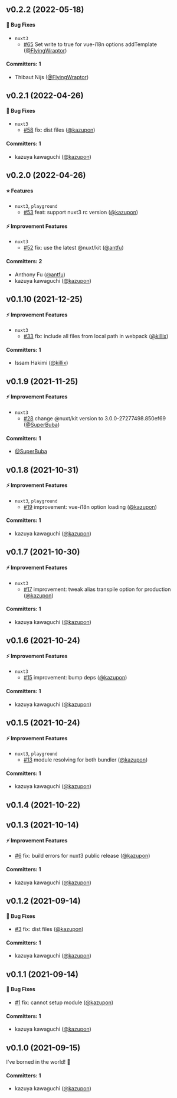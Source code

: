## v0.2.2 (2022-05-18)

#### :bug: Bug Fixes

- `nuxt3`
  - [#65](https://github.com/intlify/nuxt3/pull/65) Set write to true for vue-i18n options addTemplate ([@FlyingWraptor](https://github.com/FlyingWraptor))

#### Committers: 1

- Thibaut Nijs ([@FlyingWraptor](https://github.com/FlyingWraptor))

## v0.2.1 (2022-04-26)

#### :bug: Bug Fixes

- `nuxt3`
  - [#58](https://github.com/intlify/nuxt3/pull/58) fix: dist files ([@kazupon](https://github.com/kazupon))

#### Committers: 1

- kazuya kawaguchi ([@kazupon](https://github.com/kazupon))

## v0.2.0 (2022-04-26)

#### :star: Features

- `nuxt3`, `playground`
  - [#53](https://github.com/intlify/nuxt3/pull/53) feat: support nuxt3 rc version ([@kazupon](https://github.com/kazupon))

#### :zap: Improvement Features

- `nuxt3`
  - [#52](https://github.com/intlify/nuxt3/pull/52) fix: use the latest @nuxt/kit ([@antfu](https://github.com/antfu))

#### Committers: 2

- Anthony Fu ([@antfu](https://github.com/antfu))
- kazuya kawaguchi ([@kazupon](https://github.com/kazupon))

## v0.1.10 (2021-12-25)

#### :zap: Improvement Features

- `nuxt3`
  - [#33](https://github.com/intlify/nuxt3/pull/33) fix: include all files from local path in webpack ([@killix](https://github.com/killix))

#### Committers: 1

- Issam Hakimi ([@killix](https://github.com/killix))

## v0.1.9 (2021-11-25)

#### :zap: Improvement Features

- `nuxt3`
  - [#28](https://github.com/intlify/nuxt3/pull/28) change @nuxt/kit version to 3.0.0-27277498.850ef69 ([@SuperBuba](https://github.com/SuperBuba))

#### Committers: 1

- [@SuperBuba](https://github.com/SuperBuba)

## v0.1.8 (2021-10-31)

#### :zap: Improvement Features

- `nuxt3`, `playground`
  - [#19](https://github.com/intlify/nuxt3/pull/19) improvement: vue-i18n option loading ([@kazupon](https://github.com/kazupon))

#### Committers: 1

- kazuya kawaguchi ([@kazupon](https://github.com/kazupon))

## v0.1.7 (2021-10-30)

#### :zap: Improvement Features

- `nuxt3`
  - [#17](https://github.com/intlify/nuxt3/pull/17) improvement: tweak alias transpile option for production ([@kazupon](https://github.com/kazupon))

#### Committers: 1

- kazuya kawaguchi ([@kazupon](https://github.com/kazupon))

## v0.1.6 (2021-10-24)

#### :zap: Improvement Features

- `nuxt3`
  - [#15](https://github.com/intlify/nuxt3/pull/15) improvement: bump deps ([@kazupon](https://github.com/kazupon))

#### Committers: 1

- kazuya kawaguchi ([@kazupon](https://github.com/kazupon))

## v0.1.5 (2021-10-24)

#### :zap: Improvement Features

- `nuxt3`, `playground`
  - [#13](https://github.com/intlify/nuxt3/pull/13) module resolving for both bundler ([@kazupon](https://github.com/kazupon))

#### Committers: 1

- kazuya kawaguchi ([@kazupon](https://github.com/kazupon))

## v0.1.4 (2021-10-22)

## v0.1.3 (2021-10-14)

#### :zap: Improvement Features

- [#6](https://github.com/intlify/nuxt3/pull/6) fix: build errors for nuxt3 public release ([@kazupon](https://github.com/kazupon))

#### Committers: 1

- kazuya kawaguchi ([@kazupon](https://github.com/kazupon))

## v0.1.2 (2021-09-14)

#### :bug: Bug Fixes

- [#3](https://github.com/intlify/nuxt3/pull/3) fix: dist files ([@kazupon](https://github.com/kazupon))

#### Committers: 1

- kazuya kawaguchi ([@kazupon](https://github.com/kazupon))

## v0.1.1 (2021-09-14)

#### :bug: Bug Fixes

- [#1](https://github.com/intlify/nuxt3/pull/1) fix: cannot setup module ([@kazupon](https://github.com/kazupon))

#### Committers: 1

- kazuya kawaguchi ([@kazupon](https://github.com/kazupon))

## v0.1.0 (2021-09-15)

I've borned in the world! :tada:

#### Committers: 1

- kazuya kawaguchi ([@kazupon](https://github.com/kazupon))
